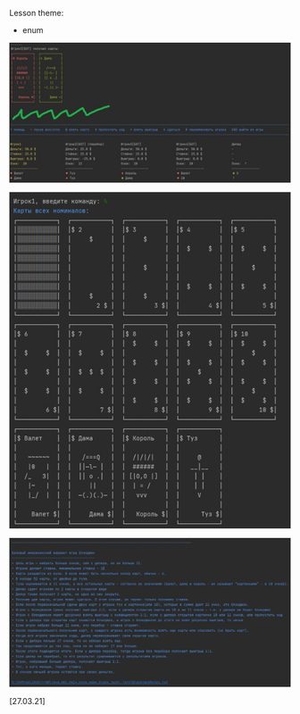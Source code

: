 Lesson theme:
- enum

![alt text](blackjack_screenshot1.jpg)

![alt text](blackjack_screenshot2.jpg)

![alt text](blackjack_rules_screenshot3.jpg)

[27.03.21]